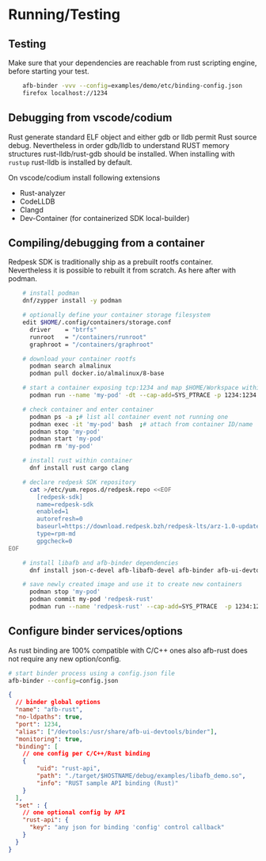 # Running/Testing

## Testing

Make sure that your dependencies are reachable from rust scripting engine, before starting your test.

```bash
    afb-binder -vvv --config=examples/demo/etc/binding-config.json
    firefox localhost://1234
```

## Debugging from vscode/codium

Rust generate standard ELF object and either gdb or lldb permit Rust source debug. Nevertheless in
order gdb/lldb to understand RUST memory structures rust-lldb/rust-gdb should be installed. When installing
with ```rustup``` rust-lldb is installed by default.

On vscode/codium install following extensions

* Rust-analyzer
* CodeLLDB
* Clangd
* Dev-Container (for containerized SDK local-builder)

## Compiling/debugging from a container

Redpesk SDK is traditionally ship as a prebuilt rootfs container. Nevertheless it is possible to rebuilt it from scratch. As here after with podman.

```bash
    # install podman
    dnf/zypper install -y podman

    # optionally define your container storage filesystem
    edit $HOME/.config/containers/storage.conf
      driver    = "btrfs"
      runroot   = "/containers/runroot"
      graphroot = "/containers/graphroot"

    # download your container rootfs
      podman search almalinux
      podman pull docker.io/almalinux/8-base

    # start a container exposing tcp:1234 and map $HOME/Workspace within container namespace
      podman run --name 'my-pod' -dt --cap-add=SYS_PTRACE -p 1234:1234 -v $HOME/Workspace:/home/Workspace:Z docker.io/almalinux/8-base

    # check container and enter container
      podman ps -a ;# list all container event not running one
      podman exec -it 'my-pod' bash  ;# attach from container ID/name
      podman stop 'my-pod'
      podman start 'my-pod'
      podman rm 'my-pod'

    # install rust within container
      dnf install rust cargo clang

    # declare redpesk SDK repository
      cat >/etc/yum.repos.d/redpesk.repo <<EOF
        [redpesk-sdk]
        name=redpesk-sdk
        enabled=1
        autorefresh=0
        baseurl=https://download.redpesk.bzh/redpesk-lts/arz-1.0-update/packages/middleware/x86_64/os/
        type=rpm-md
        gpgcheck=0
EOF

    # install libafb and afb-binder dependencies
      dnf install json-c-devel afb-libafb-devel afb-binder afb-ui-devtools

    # save newly created image and use it to create new containers
      podman stop 'my-pod'
      podman commit my-pod 'redpesk-rust'
      podman run --name 'redpesk-rust' --cap-add=SYS_PTRACE  -p 1234:1234  -dt -v $HOME/Workspace:/home/Workspace:Z localhost/my-image
```

## Configure binder services/options

As rust binding are 100% compatible with C/C++ ones also afb-rust does not require any new option/config.

```bash
# start binder process using a config.json file
afb-binder --config=config.json
```

```json
{
  // binder global options
  "name": "afb-rust",
  "no-ldpaths": true,
  "port": 1234,
  "alias": ["/devtools:/usr/share/afb-ui-devtools/binder"],
  "monitoring": true,
  "binding": [
    // one config per C/C++/Rust binding
    {
        "uid": "rust-api",
        "path": "./target/$HOSTNAME/debug/examples/libafb_demo.so",
        "info": "RUST sample API binding (Rust)"
    }
  ],
  "set" : {
    // one optional config by API
    "rust-api": {
      "key": "any json for binding 'config' control callback"
    }
  }
}
```
